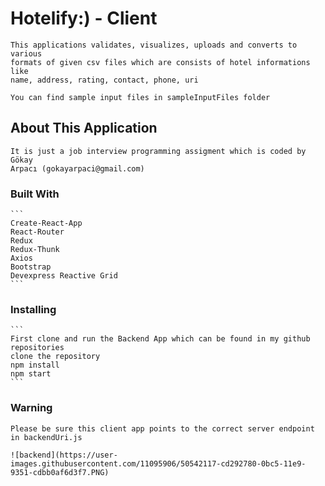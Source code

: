 # Hotelify:) - Client

    This applications validates, visualizes, uploads and converts to various
    formats of given csv files which are consists of hotel informations like
    name, address, rating, contact, phone, uri

    You can find sample input files in sampleInputFiles folder

## About This Application

    It is just a job interview programming assigment which is coded by Gökay
    Arpacı (gokayarpaci@gmail.com)

### Built With

    ```
    Create-React-App
    React-Router
    Redux
    Redux-Thunk
    Axios
    Bootstrap
    Devexpress Reactive Grid
    ```

### Installing

    ```
    First clone and run the Backend App which can be found in my github repositories
    clone the repository
    npm install
    npm start
    ```
### Warning
    Please be sure this client app points to the correct server endpoint in backendUri.js
    
    ![backend](https://user-images.githubusercontent.com/11095906/50542117-cd292780-0bc5-11e9-9351-cdbb0af6d3f7.PNG)
